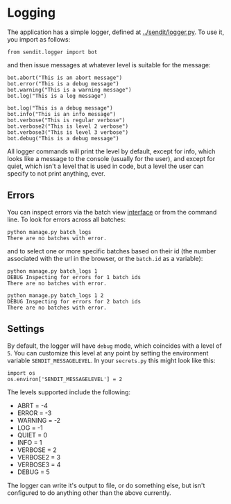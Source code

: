 # Logging
The application has a simple logger, defined at [../sendit/logger.py](logger.py). To use it, you import as follows:

```
from sendit.logger import bot
```

and then issue messages at whatever level is suitable for the message:

```
bot.abort("This is an abort message")
bot.error("This is a debug message")
bot.warning("This is a warning message")
bot.log("This is a log message")

bot.log("This is a debug message")
bot.info("This is an info message")
bot.verbose("This is regular verbose")
bot.verbose2("This is level 2 verbose")
bot.verbose3("This is level 3 verbose")
bot.debug("This is a debug message")
```

All logger commands will print the level by default, except for info, which looks like a message to the console (usually for the user), and except for quiet, which isn't a level that is used in code, but a level the user can specify to not print anything, ever.

## Errors
You can inspect errors via the batch view [interface](interface.md) or from the command line. To look for errors across all batches:

```
python manage.py batch_logs
There are no batches with error.
```

and to select one or more specific batches based on their id (the number associated with the url in the browser, or the `batch.id` as a variable):

```
python manage.py batch_logs 1
DEBUG Inspecting for errors for 1 batch ids
There are no batches with error.

python manage.py batch_logs 1 2
DEBUG Inspecting for errors for 2 batch ids
There are no batches with error.
```


## Settings
By default, the logger will have `debug` mode, which coincides with a level of `5`. You can customize this level at any point by setting the environment variable `SENDIT_MESSAGELEVEL`. In your `secrets.py` this might look like this:


```
import os
os.environ['SENDIT_MESSAGELEVEL'] = 2
```

The levels supported include the following:

 - ABRT = -4
 - ERROR = -3
 - WARNING = -2
 - LOG = -1
 - QUIET = 0
 - INFO = 1
 - VERBOSE  = 2
 - VERBOSE2 = 3
 - VERBOSE3 = 4
 - DEBUG = 5


The logger can write it's output to file, or do something else, but isn't configured to do anything other than the above currently.
